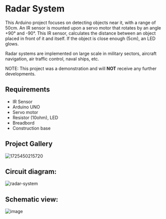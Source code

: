 # Radar System	

This Arduino project focuses on detecting objects near it, with a range of 50cm. An IR sensor is mounted upon a servo motor that rotates by an angle +90° and -90°. This IR sensor, calculates the distance between an object placed in front of it and itself. If the object is close enough (5cm), an LED glows.

Radar systems are implemented on large scale in military sectors, aircraft navigation, air traffic control, naval ships, etc. 

NOTE: This project was a demonstration and will **NOT** receive any further developments.


## Requirements

 - IR Sensor
 - Arduino UNO 
 - Servo motor
 - Resistor (10ohm), LED
 - Breadbord
 - Construction base

## Project Gallery

![1725450215720](https://github.com/user-attachments/assets/e10cd139-2956-4953-9fe5-81400debc074)


## Circuit diagram:

![radar-system](https://github.com/user-attachments/assets/19c5cfbf-2118-4b17-803a-428ca7da92fd)

## Schematic view:

![image](https://github.com/user-attachments/assets/2106bd7e-74f5-4f6f-a0f9-1a4964c795e8)

